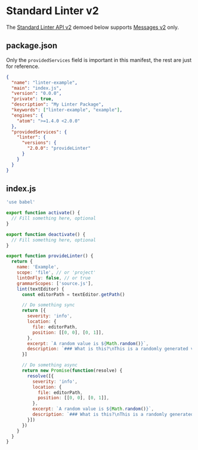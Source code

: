 # Standard Linter v2

The [Standard Linter API v2](../types/standard-linter-v2.md) demoed below
supports [Messages v2](../types/linter-message-v2.md) only.

## package.json

Only the `providedServices` field is important in this manifest, the rest are
just for reference.

```json
{
  "name": "linter-example",
  "main": "index.js",
  "version": "0.0.0",
  "private": true,
  "description": "My Linter Package",
  "keywords": ["linter-example", "example"],
  "engines": {
    "atom": ">=1.4.0 <2.0.0"
  },
  "providedServices": {
    "linter": {
      "versions": {
        "2.0.0": "provideLinter"
      }
    }
  }
}
```

## index.js

```js
'use babel'

export function activate() {
  // Fill something here, optional
}

export function deactivate() {
  // Fill something here, optional
}

export function provideLinter() {
  return {
    name: 'Example',
    scope: 'file', // or 'project'
    lintOnFly: false, // or true
    grammarScopes: ['source.js'],
    lint(textEditor) {
      const editorPath = textEditor.getPath()

      // Do something sync
      return [{
        severity: 'info',
        location: {
          file: editorPath,
          position: [[0, 0], [0, 1]],
        },
        excerpt: `A random value is ${Math.random()}`,
        description: `### What is this?\nThis is a randomly generated value`
      }]

      // Do something async
      return new Promise(function(resolve) {
        resolve([{
          severity: 'info',
          location: {
            file: editorPath,
            position: [[0, 0], [0, 1]],
          },
          excerpt: `A random value is ${Math.random()}`,
          description: `### What is this?\nThis is a randomly generated value`
        }])
      })
    }
  }
}
```
